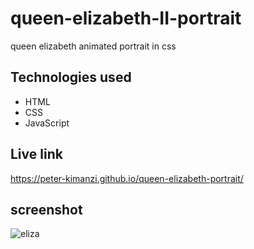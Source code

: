 # queen-elizabeth-II-portrait

queen elizabeth animated portrait in  css

##  Technologies used

* HTML
* CSS
* JavaScript

## Live link

https://peter-kimanzi.github.io/queen-elizabeth-portrait/


## screenshot

![eliza](https://user-images.githubusercontent.com/71552773/189640788-ae858af3-e929-4dc4-8f0c-1e1e44339e61.PNG)
